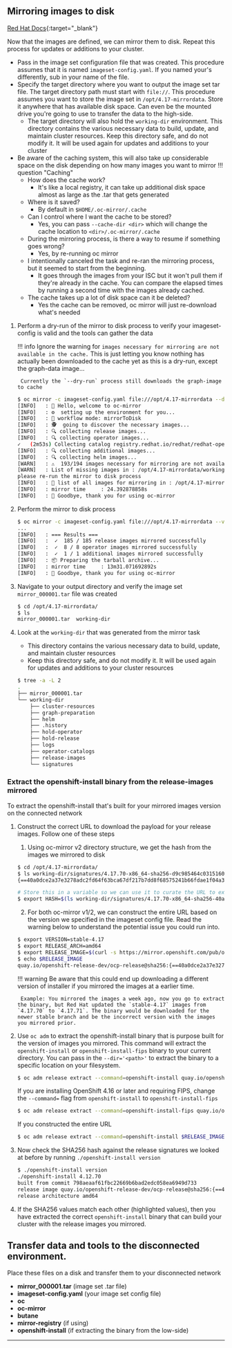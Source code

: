 ## Mirroring images to disk
[Red Hat Docs](https://docs.redhat.com/en/documentation/openshift_container_platform/4.17/html/disconnected_environments/mirroring-in-disconnected-environments#mirror-to-disk-v2_about-installing-oc-mirror-v2){:target="_blank"}

Now that the images are defined, we can mirror them to disk. Repeat this process for updates or additions to your cluster.

- Pass in the image set configuration file that was created. This procedure assumes that it is named `imageset-config.yaml`. If you named your's differently, sub in your name of the file.
- Specify the target directory where you want to output the image set tar file. The target directory path must start with `file://`. This procedure assumes you want to store the image set in `/opt/4.17-mirrordata`. Store it anywhere that has available disk space. Can even be the mounted drive you're going to use to transfer the data to the high-side.
  - The target directory will also hold the `working-dir` environment. This directory contains the various necessary data to build, update, and maintain cluster resources. Keep this directory safe, and do not modify it. It will be used again for updates and additions to your cluster
- Be aware of the caching system, this will also take up considerable space on the disk depending on how many images you want to mirror
!!! question "Caching"
    - How does the cache work?
        - It's like a local registry, it can take up additional disk space almost as large as the .tar that gets generated
    - Where is it saved?
        - By default in `$HOME/.oc-mirror/.cache`
    - Can I control where I want the cache to be stored?
        - Yes, you can pass `--cache-dir <dir>` which will change the cache location to `<dir>/.oc-mirror/.cache`
    - During the mirroring process, is there a way to resume if something goes wrong?
        - Yes, by re-running oc mirror
    - I intentionally canceled the task and re-ran the mirroring process, but it seemed to start from the beginning.
        - It goes through the images from your ISC but it won't pull them if they're already in the cache. You can compare the elapsed times by running a second time with the images already cached.
    - The cache takes up a lot of disk space can it be deleted?
        - Yes the cache can be removed, oc mirror will just re-download what's needed

1. Perform a dry-run of the mirror to disk process to verify your imageset-config is valid and the tools can gather the data
    
    !!! info
        Ignore the warning for `images necessary for mirroring are not available in the cache.` This is just letting you know nothing has actually been downloaded to the cache yet as this is a dry-run, except the graph-data image...

        Currently the `--dry-run` process still downloads the graph-image to cache
    
    ```bash
    $ oc mirror -c imageset-config.yaml file:///opt/4.17-mirrordata --dry-run --v2
    [INFO]   : 👋 Hello, welcome to oc-mirror
    [INFO]   : ⚙️  setting up the environment for you...
    [INFO]   : 🔀 workflow mode: mirrorToDisk
    [INFO]   : 🕵  going to discover the necessary images...
    [INFO]   : 🔍 collecting release images...
    [INFO]   : 🔍 collecting operator images...
    ✓   (2m53s) Collecting catalog registry.redhat.io/redhat/redhat-operator-index:v4.17
    [INFO]   : 🔍 collecting additional images...
    [INFO]   : 🔍 collecting helm images...
    [WARN]   : ⚠️  193/194 images necessary for mirroring are not available in the cache.
    [WARN]   : List of missing images in : /opt/4.17-mirrordata/working-dir/dry-run/missing.txt.
    please re-run the mirror to disk process
    [INFO]   : 📄 list of all images for mirroring in : /opt/4.17-mirrordata/working-dir/dry-run/mapping.txt
    [INFO]   : mirror time     : 24.392878858s
    [INFO]   : 👋 Goodbye, thank you for using oc-mirror
    ```

1. Perform the mirror to disk process    
    ```bash
    $ oc mirror -c imageset-config.yaml file:///opt/4.17-mirrordata --v2
    ...
    [INFO]   : === Results ===
    [INFO]   :  ✓  185 / 185 release images mirrored successfully
    [INFO]   :  ✓  8 / 8 operator images mirrored successfully
    [INFO]   :  ✓  1 / 1 additional images mirrored successfully
    [INFO]   : 📦 Preparing the tarball archive...
    [INFO]   : mirror time     : 13m31.071692892s
    [INFO]   : 👋 Goodbye, thank you for using oc-mirror
    ```
    
1. Navigate to your output directory and verify the image set `mirror_000001.tar` file was created
    ```bash
    $ cd /opt/4.17-mirrordata/
    $ ls
    mirror_000001.tar  working-dir
    ```

1. Look at the `working-dir` that was generated from the mirror task
    - This directory contains the various necessary data to build, update, and maintain cluster resources
    - Keep this directory safe, and do not modify it. It will be used again for updates and additions to your cluster resources
    ```bash
    $ tree -a -L 2
    .
    ├── mirror_000001.tar
    └── working-dir
        ├── cluster-resources
        ├── graph-preparation
        ├── helm
        ├── .history
        ├── hold-operator
        ├── hold-release
        ├── logs
        ├── operator-catalogs
        ├── release-images
        └── signatures
    ```
  
### Extract the openshift-install binary from the release-images mirrored
To extract the openshift-install that's built for your mirrored images version on the connected network

1. Construct the correct URL to download the payload for your release images. Follow one of these steps
    
    1. Using oc-mirror v2 directory structure, we get the hash from the images we mirrored to disk
    ```bash
    $ cd /opt/4.17-mirrordata/
    $ ls working-dir/signatures/4.17.70-x86_64-sha256-d9c985464c0315160971b3e79f5fbec628d403a572f7a6d893c04627c066c0bb | awk -F'sha256-' '{print $2}'
    {==40a0dce2a37e3278adc2fd64f63bca67df217b7dd8f68575241b66fdae1f04a3==}

    # Store this in a variable so we can use it to curate the URL to extract the installer from without copying and pasting 
    $ export HASH=$(ls working-dir/signatures/4.17.70-x86_64-sha256-40a0dce2a37e3278adc2fd64f63bca67df217b7dd8f68575241b66fdae1f04a3 | awk -F'sha256-' '{print $2}')
    ```
    2. For both oc-mirror v1/2, we can construct the entire URL based on the version we specified in the imageset config file. Read the warning below to understand the potential issue you could run into.
    ```bash
    $ export VERSION=stable-4.17
    $ export RELEASE_ARCH=amd64
    $ export RELEASE_IMAGE=$(curl -s https://mirror.openshift.com/pub/openshift-v4/$RELEASE_ARCH/clients/ocp/$VERSION/release.txt | grep 'Pull From: quay.io' | awk -F ' ' '{print $3}')
    $ echo $RELEASE_IMAGE
    quay.io/openshift-release-dev/ocp-release@sha256:{==40a0dce2a37e3278adc2fd64f63bca67df217b7dd8f68575241b66fdae1f04a3==}
    ```
    !!! warning
        Be aware that this could end up downloading a different version of installer if you mirrored the images at a earlier time.

        Example: You mirrored the images a week ago, now you go to extract the binary, but Red Hat updated the `stable-4.17` images from `4.17.70` to `4.17.71`. The binary would be downloaded for the newer stable branch and be the incorrect version with the images you mirrored prior.

2. Use `oc adm` to extract the openshift-install binary that is purpose built for the version of images you mirrored. This command will extract the `openshift-install` or `openshift-install-fips` binary to your current directory. You can pass in the `--dir='<path>'` to extract the binary to a specific location on your filesystem. 
    ```bash
    $ oc adm release extract --command=openshift-install quay.io/openshift-release-dev/ocp-release@sha256:$HASH
    ```
    If you are installing OpenShift 4.16 or later and requiring FIPS, change the `--command=` flag from `openshift-install` to `openshift-install-fips`
    ```bash
    $ oc adm release extract --command=openshift-install-fips quay.io/openshift-release-dev/ocp-release@sha256:$HASH
    ```
    If you constructed the entire URL
    ```bash
    $ oc adm release extract --command=openshift-install $RELEASE_IMAGE
    ```
3. Now check the SHA256 hash against the release signatures we looked at before by running `./openshift-install version`
    ```bash
    $ ./openshift-install version
    ./openshift-install 4.12.70
    built from commit 798aeaaf61fbc22669b6bad2edc058ea6949d733
    release image quay.io/openshift-release-dev/ocp-release@sha256:{==40a0dce2a37e3278adc2fd64f63bca67df217b7dd8f68575241b66fdae1f04a3==}
    release architecture amd64
    ```
4. If the SHA256 values match each other (highlighted values), then you have extracted the correct `openshift-install` binary that can build your cluster with the release images you mirrored.

## Transfer data and tools to the disconnected environment.
Place these files on a disk and transfer them to your disconnected network

- **mirror_000001.tar** (image set .tar file)
- **imageset-config.yaml** (your image set config file)
- **oc**
- **oc-mirror**
- **butane**
- **mirror-registry** (if using)
- **openshift-install** (if extracting the binary from the low-side)

---